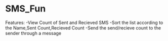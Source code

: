 # SMS_Fun
Features:
-View Count of Sent and Recieved SMS
-Sort the list according to the Name,Sent Count,Recieved Count
-Send the send/recieve count to the sender through a message
